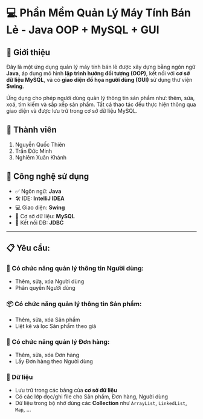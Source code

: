 # 💻 Phần Mềm Quản Lý Máy Tính Bán Lẻ - Java OOP + MySQL + GUI

## 📌 Giới thiệu

Đây là một ứng dụng quản lý máy tính bán lẻ được xây dựng bằng ngôn ngữ **Java**, áp dụng mô hình **lập trình hướng đối tượng (OOP)**, kết nối với **cơ sở dữ liệu MySQL**, và có **giao diện đồ họa người dùng (GUI)** sử dụng thư viện **Swing**.

Ứng dụng cho phép người dùng quản lý thông tin sản phẩm như: thêm, sửa, xoá, tìm kiếm và sắp xếp sản phẩm. Tất cả thao tác đều thực hiện thông qua giao diện và được lưu trữ trong cơ sở dữ liệu MySQL.

## 📌 Thành viên

1. Nguyễn Quốc Thiên  
2. Trần Đức Minh  
3. Nghiêm Xuân Khánh

## 🧱 Công nghệ sử dụng

- ✅ Ngôn ngữ: **Java**
- 🛠 IDE: **IntelliJ IDEA**
- 💻 Giao diện: **Swing**
- 💾 Cơ sở dữ liệu: **MySQL**
- 🔌 Kết nối DB: **JDBC**

---

## 📋 Yêu cầu:

### 👤 Có chức năng quản lý thông tin Người dùng:
- Thêm, sửa, xóa Người dùng
- Phân quyền Người dùng

### 📦 Có chức năng quản lý thông tin Sản phẩm:
- Thêm, sửa, xóa Sản phẩm
- Liệt kê và lọc Sản phẩm theo giá

### 🧾 Có chức năng quản lý Đơn hàng:
- Thêm, sửa, xóa Đơn hàng
- Lấy Đơn hàng theo Người dùng

### 💾 Dữ liệu
- Lưu trữ trong các bảng của **cơ sở dữ liệu**
- Có các lớp đọc/ghi file cho Sản phẩm, Đơn hàng, Người dùng
- Dữ liệu trong bộ nhớ dùng các **Collection** như `ArrayList`, `LinkedList`, `Map`, ...
